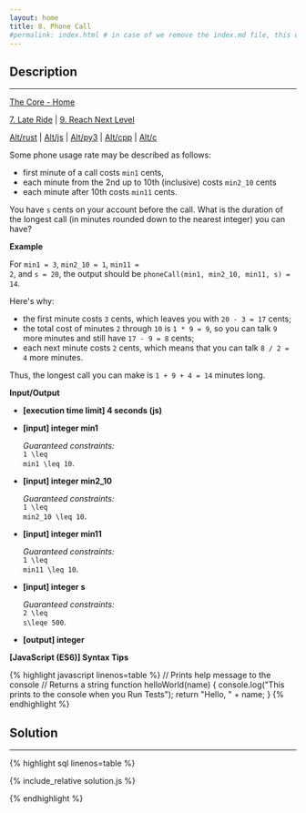 ```yaml
---
layout: home
title: 8. Phone Call
#permalink: index.html # in case of we remove the index.md file, this doc will be the index page
---
```


<div class="row">
<div class="columnStmt" markdown="1">

## Description
------

[The Core - Home](../../code-signal-arcade-thecore/README.html)

[7. Late Ride](../7_lateRide/README.html)  | [9. Reach Next Level](../9_reachNextLevel/README.html) 

[Alt/rust](./Alt_rust/README.md) | [Alt/js](./Alt_js/README.html) | [Alt/py3](./Alt_py3/README.md) | [Alt/cpp](./Alt_cpp/README.md) | [Alt/c](./Alt_c/README.md) 

Some phone usage rate may be described as follows:

* first minute of a call costs <code>min1</code> cents,
* each minute from the 2nd up to 10th (inclusive) costs <code>min2_10</code> cents
* each minute after 10th costs <code>min11</code> cents.

You have <code>s</code> cents on your account before the call. What is the duration of the longest call (in minutes rounded down to the nearest integer) you can have?


**Example**

For <code>min1 = 3</code>, <code>min2_10 = 1</code>, <code>min11 = 2</code>, and <code>s = 20</code>, the output should be
<code>phoneCall(min1, min2_10, min11, s) = 14</code>.

Here's why:

* the first minute costs <code>3</code> cents, which leaves you with <code>20 - 3 = 17</code> cents;
* the total cost of minutes <code>2</code> through <code>10</code> is <code>1 * 9 = 9</code>, so you can talk <code>9</code> more minutes and still have <code>17 - 9 = 8</code> cents;
* each next minute costs <code>2</code> cents, which means that you can talk <code>8 / 2 = 4</code> more minutes.

Thus, the longest call you can make is <code>1 + 9 + 4 = 14</code> minutes long.


**Input/Output**

* **[execution time limit] 4 seconds (js)**

* **[input] integer min1**

    _Guaranteed constraints:_<br>
    <code type='math/tex'>1 \leq min1 \leq 10</code>.

* **[input] integer min2_10**

    _Guaranteed constraints:_<br>
    <code type='math/tex'>1 \leq min2_10 \leq 10</code>.

* **[input] integer min11**

    _Guaranteed constraints:_<br>
    <code type='math/tex'>1 \leq min11 \leq 10</code>.

* **[input] integer s**

    _Guaranteed constraints:_<br>
    <code type='math/tex'>2 \leq s\leqe 500</code>.

* **[output] integer**

**[JavaScript (ES6)] Syntax Tips**

{% highlight javascript linenos=table %}
// Prints help message to the console
// Returns a string
function helloWorld(name) {
    console.log("This prints to the console when you Run Tests");
    return "Hello, " + name;
}
{% endhighlight %}

</div>
<div class="columnSol" markdown="1">

## Solution
------

{% highlight sql linenos=table %}

{% include_relative solution.js %}

{% endhighlight %}

</div>
</div>
